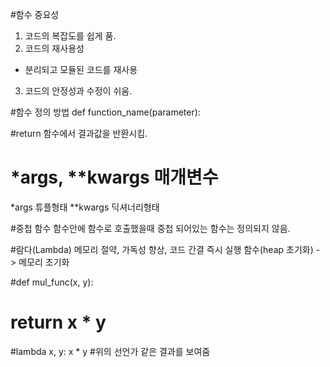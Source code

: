 #함수 중요성
1. 코드의 복잡도를 쉽게 품.
2. 코드의 재사용성
- 분리되고 모듈된 코드를 재사용
3. 코드의 안정성과 수정이 쉬움.

#함수 정의 방법
def function_name(parameter):

#return
함수에서 결과값을 반환시킴.

# *args, **kwargs 매개변수
*args 튜플형태
**kwargs 딕셔너리형태

#중첩 함수
함수안에 함수로 호출했을때 중첩 되어있는 함수는 정의되지 않음.

#람다(Lambda)
메모리 절약, 가독성 향상, 코드 간결
즉시 실행 함수(heap 초기화) -> 메모리 초기화

#def mul_func(x, y):
#    return x * y

#lambda x, y: x * y   #위의 선언가 같은 결과를 보여줌